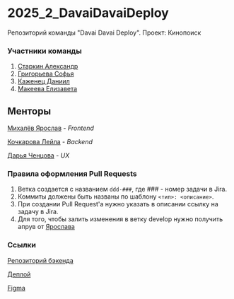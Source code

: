 # 2025_2_DavaiDavaiDeploy

Репозиторий команды "Davai Davai Deploy". Проект: Кинопоиск

### Участники команды

1. [Старкин Александр](https://github.com/Robocotik)
2. [Григорьева Софья](https://github.com/sofia-grigoreva)
3. [Каженец Даниил](https://github.com/DanKazh)
4. [Макеева Елизавета](https://github.com/Elizaveta-Makeeva)

## Менторы

[Михалёв Ярослав](https://github.com/YarikMix) - _Frontend_

[Кочкарова Лейла](https://github.com/k-t-l-h) - _Backend_

[Дарья Ченцова](https://t.me/dewon_d) - _UX_

### Правила оформления Pull Requests

1. Ветка создается с названием `ddd-###`, где ### - номер задачи в Jira.
2. Коммиты должены быть названы по шаблону `<тип>: <описание>`.
3. При создании Pull Request'а нужно указать в описании ссылку на задачу в Jira.
4. Для того, чтобы залить изменения в ветку develop нужно получить апрув от [Ярослава](https://t.me/Yaroslav738)

### Ссылки

[Репозиторий бэкенда](https://github.com/go-park-mail-ru/2025_2_DavaiDavaiDeploy)

[Деплой](TODO)

[Figma](https://www.figma.com/design/jR26e56TaU1xmJP69bHDtj/DDD--%D0%9A%D0%B8%D0%BD%D0%BE%D0%BF%D0%BE%D0%B8%D1%81%D0%BA-?node-id=0-1&t=VwqqrCNFesSkrBGv-1)
